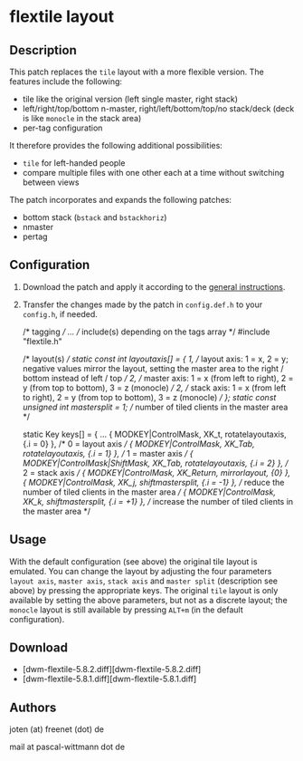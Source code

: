 # flextile layout

## Description

This patch replaces the `tile` layout with a more flexible version. The features include the following:

* tile like the original version (left single master, right stack)
* left/right/top/bottom n-master, right/left/bottom/top/no stack/deck (deck is like `monocle` in the stack area)
* per-tag configuration

It therefore provides the following additional possibilities:

* `tile` for left-handed people
* compare multiple files with one other each at a time without switching between views

The patch incorporates and expands the following patches:

* bottom stack (`bstack` and `bstackhoriz`)
* nmaster
* pertag


## Configuration

1. Download the patch and apply it according to the [general instructions](../).

2. Transfer the changes made by the patch in `config.def.h` to your `config.h`, if needed.

  	/* tagging */
  	...
  	/* include(s) depending on the tags array */
  	#include "flextile.h"

  	/* layout(s) */
  	static const int layoutaxis[] = {
  		1,    /* layout axis: 1 = x, 2 = y; negative values mirror the layout, setting the master area to the right / bottom instead of left / top */
  		2,    /* master axis: 1 = x (from left to right), 2 = y (from top to bottom), 3 = z (monocle) */
  		2,    /* stack axis:  1 = x (from left to right), 2 = y (from top to bottom), 3 = z (monocle) */
  	};
  	static const unsigned int mastersplit = 1;	/* number of tiled clients in the master area */

  	static Key keys[] = {
  	...
  		{ MODKEY|ControlMask,           XK_t,      rotatelayoutaxis, {.i = 0} },    /* 0 = layout axis */
  		{ MODKEY|ControlMask,           XK_Tab,    rotatelayoutaxis, {.i = 1} },    /* 1 = master axis */
  		{ MODKEY|ControlMask|ShiftMask, XK_Tab,    rotatelayoutaxis, {.i = 2} },    /* 2 = stack axis */
  		{ MODKEY|ControlMask,           XK_Return, mirrorlayout,     {0} },
  		{ MODKEY|ControlMask,           XK_j,      shiftmastersplit, {.i = -1} },   /* reduce the number of tiled clients in the master area */
  		{ MODKEY|ControlMask,           XK_k,      shiftmastersplit, {.i = +1} },   /* increase the number of tiled clients in the master area */


## Usage

With the default configuration (see above) the original tile layout is emulated. You can change the layout by adjusting the four parameters `layout axis`, `master axis`, `stack axis` and `master split` (description see above) by pressing the appropriate keys.
The original `tile` layout is only available by setting the above parameters, but not as a discrete layout; the `monocle` layout is still available by pressing `ALT+m` (in the default configuration).


## Download

* [dwm-flextile-5.8.2.diff][dwm-flextile-5.8.2.diff]
* [dwm-flextile-5.8.1.diff][dwm-flextile-5.8.1.diff]

## Authors

joten (at) freenet (dot) de

mail at pascal-wittmann dot de
